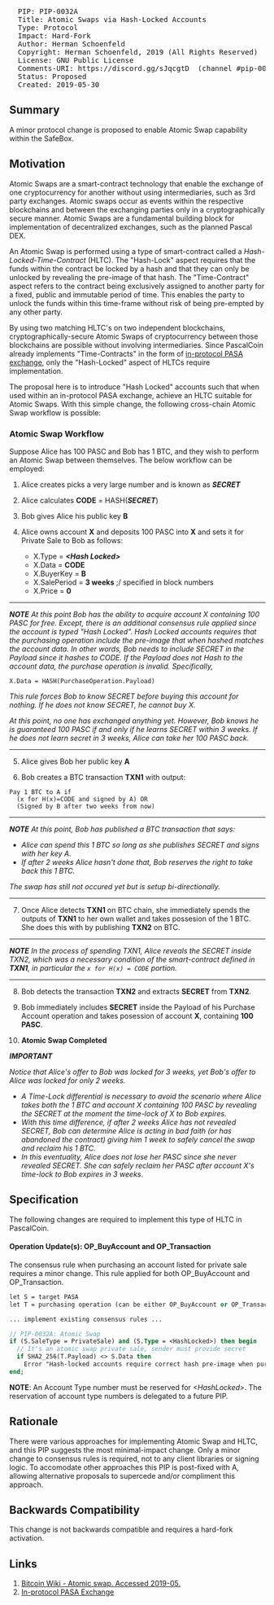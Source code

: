 <pre>
  PIP: PIP-0032A
  Title: Atomic Swaps via Hash-Locked Accounts
  Type: Protocol
  Impact: Hard-Fork
  Author: Herman Schoenfeld <herman@sphere10.com>  
  Copyright: Herman Schoenfeld, 2019 (All Rights Reserved)
  License: GNU Public License 
  Comments-URI: https://discord.gg/sJqcgtD  (channel #pip-0032)
  Status: Proposed
  Created: 2019-05-30
</pre>

## Summary

A minor protocol change is proposed to enable Atomic Swap capability within the SafeBox.

## Motivation

Atomic Swaps are a smart-contract technology that enable the exchange of one cryptocurrency for another without using intermediaries, such as 3rd party exchanges.  Atomic swaps occur as events within the respective blockchains and between the exchanging parties only in a cryptographically secure manner.  Atomic Swaps are a fundamental building block for implementation of decentralized exchanges, such as the planned Pascal DEX. 

An Atomic Swap is performed using a type of smart-contract called a _Hash-Locked-Time-Contract_ (HLTC). The "Hash-Lock" aspect requires that the funds within the contract be locked by a hash and that they can only be unlocked by revealing the pre-image of that hash. The "Time-Contract" aspect refers to the contract being exclusively assigned to another party for a fixed, public and immutable period of time. This enables the party to unlock the funds within this time-frame without risk of being pre-empted by any other party. 

By using two matching HLTC's on two independent blockchains, cryptographically-secure Atomic Swaps of cryptocurrency between those blockchains are possible without involving intermediaries. Since PascalCoin already implements "Time-Contracts" in the form of [in-protocol PASA exchange][2], only the "Hash-Locked" aspect of HLTCs require implementation.

The proposal here is to introduce "Hash Locked" accounts such that when used within an in-protocol PASA exchange, achieve an HLTC suitable for Atomic Swaps. With this simple change, the following cross-chain Atomic Swap workflow is possible:

### Atomic Swap Workflow

Suppose Alice has 100 PASC and Bob has 1 BTC, and they wish to perform an Atomic Swap between themselves. The below workflow can be employed:

1. Alice creates picks a very large number and is known as ***SECRET***

2. Alice calculates **CODE** = HASH(***SECRET***)

3. Bob gives Alice his public key **B**

4. Alice owns account **X** and deposits 100 PASC into **X** and sets it for Private Sale to Bob as follows:
  
   - X.Type = ***\<Hash Locked>*** 
   - X.Data = **CODE**
   - X.BuyerKey = **B**
   - X.SalePeriod = **3 weeks** ;/ specified in block numbers
   - X.Price = **0**   

----
_**NOTE**  At this point Bob has the ability to acquire account X containing 100 PASC for free. Except, there is an additional consensus rule applied since the account is typed "Hash Locked". Hash Locked accounts requires that the purchasing operation include the pre-image that when hashed matches the account data. In other words, Bob needs to include SECRET in the Payload since it hashes to CODE. If the Payload does not Hash to the account data, the purchase operation is invalid. Specifically,_ 
```
X.Data = HASH(PurchaseOperation.Payload) 
```

_This rule forces Bob to know SECRET before buying this account for nothing. If he does not know SECRET, he cannot buy X._

_At this point, no one has exchanged anything yet. However, Bob knows he is guaranteed 100 PASC if and only if he learns SECRET within 3 weeks. If he does not learn secret in 3 weeks, Alice can take her 100 PASC back._

----

5. Alice gives Bob her public key **A**

6. Bob creates a BTC transaction **TXN1** with output: 
```
Pay 1 BTC to A if 
  (x for H(x)=CODE and signed by A) OR 
  (Signed by B after two weeks from now)
```
----
_**NOTE** At this point, Bob has published a BTC transaction that says:_
* _Alice can spend this 1 BTC so long as she publishes SECRET and signs with her key A._
* _If after 2 weeks Alice hasn't done that, Bob reserves the right to take back this 1 BTC._

_The swap has still not occured yet but is setup bi-directionally._

---

7. Once Alice detects **TXN1** on BTC chain, she immediately spends the outputs of **TXN1** to her own wallet and takes possesion of the 1 BTC. She does this with by publishing **TXN2** on BTC.

----
_**NOTE** In the process of spending TXN1, Alice reveals the SECRET inside TXN2, which was a necessary condition of the smart-contract defined in **TXN1**, in particular the ```x for H(x) = CODE``` portion._

----

8. Bob detects the transaction **TXN2** and extracts **SECRET** from **TXN2**.

9. Bob immediately includes **SECRET** inside the Payload of his Purchase Account operation and takes posession of account **X**, containing **100 PASC**. 
 
10. **Atomic Swap Completed**


_**IMPORTANT**_ 

_Notice that Alice's offer to Bob was locked for 3 weeks, yet Bob's offer to Alice was locked for only 2 weeks._
* _A Time-Lock differential is necessary to avoid the scenario where Alice takes both the 1 BTC and account X containing 100 PASC by revealing the SECRET at the moment the time-lock of X to Bob expires._
* _With this time difference, if after 2 weeks Alice has not revealed SECRET, Bob can determine Alice is acting in bad faith (or has abandoned the contract) giving him 1 week to safely cancel the swap and reclaim his 1 BTC._ 
* _In this eventuality, Alice does not lose her PASC since she never revealed SECRET. She can safely reclaim her PASC after account X's time-lock to Bob expires in 3 weeks_.

## Specification

The following changes are required to implement this type of HLTC in PascalCoin.

#### Operation Update(s): OP_BuyAccount and OP_Transaction

The consensus rule when purchasing an account listed for private sale requires a minor change. This rule applied for both OP_BuyAccount and OP_Transaction.

```pascal
let S = target PASA
let T = purchasing operation (can be either OP_BuyAccount or OP_Transaction)

... implement existing consensus rules ...

// PIP-0032A: Atomic Swap 
if (S.SaleType = PrivateSale) and (S.Type = <HashLocked>) then begin
  // It's an atomic swap private sale, sender must provide secret
  if SHA2_256(T.Payload) <> S.Data then
    Error "Hash-locked accounts require correct hash pre-image when purchasing. Purchaser did not provide correct hash pre-image.";
end;
```

**NOTE**: An Account Type number must be reserved for _\<HashLocked>_. The reservation of account type numbers is delegated to a future PIP.

## Rationale

There were various approaches for implementing Atomic Swap and HLTC, and this PIP suggests the most minimal-impact change. Only a minor change to consensus rules is required, not to any client libraries or signing logic. 
To accomodate other approaches this PIP is post-fixed with A, allowing alternative proposals to supercede and/or compliment this approach.

## Backwards Compatibility

This change is not backwards compatible and requires a hard-fork activation. 
 
## Links

1. [Bitcoin Wiki - Atomic swap. Accessed 2019-05.][1]
2. [In-protocol PASA Exchange][2]

[1]: https://en.bitcoin.it/wiki/Atomic_swap
[2]: https://github.com/PascalCoin/PascalCoin/blob/master/PIP/PIP-0002.md